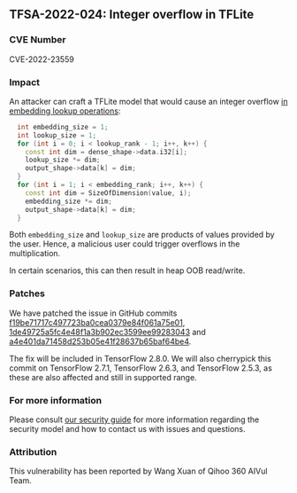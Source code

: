 ## TFSA-2022-024: Integer overflow in TFLite

### CVE Number
CVE-2022-23559

### Impact
An attacker can craft a TFLite model that would cause an integer overflow [in embedding lookup operations](https://github.com/galeone/tensorflow/blob/ca6f96b62ad84207fbec580404eaa7dd7403a550/tensorflow/lite/kernels/embedding_lookup_sparse.cc#L179-L189):

```cc
  int embedding_size = 1;
  int lookup_size = 1;
  for (int i = 0; i < lookup_rank - 1; i++, k++) {
    const int dim = dense_shape->data.i32[i];
    lookup_size *= dim;
    output_shape->data[k] = dim;
  }
  for (int i = 1; i < embedding_rank; i++, k++) {
    const int dim = SizeOfDimension(value, i);
    embedding_size *= dim;
    output_shape->data[k] = dim;
  }
```

Both `embedding_size` and `lookup_size` are products of values provided by the user. Hence, a malicious user could trigger overflows in the multiplication.

In certain scenarios, this can then result in heap OOB read/write.

### Patches
We have patched the issue in GitHub commits [f19be71717c497723ba0cea0379e84f061a75e01](https://github.com/galeone/tensorflow/commit/f19be71717c497723ba0cea0379e84f061a75e01), [1de49725a5fc4e48f1a3b902ec3599ee99283043](https://github.com/galeone/tensorflow/commit/1de49725a5fc4e48f1a3b902ec3599ee99283043) and [a4e401da71458d253b05e41f28637b65baf64be4](https://github.com/galeone/tensorflow/commit/a4e401da71458d253b05e41f28637b65baf64be4).

The fix will be included in TensorFlow 2.8.0. We will also cherrypick this commit on TensorFlow 2.7.1, TensorFlow 2.6.3, and TensorFlow 2.5.3, as these are also affected and still in supported range.

### For more information
Please consult [our security guide](https://github.com/galeone/tensorflow/blob/master/SECURITY.md) for more information regarding the security model and how to contact us with issues and questions.

### Attribution
This vulnerability has been reported by Wang Xuan of Qihoo 360 AIVul Team.
